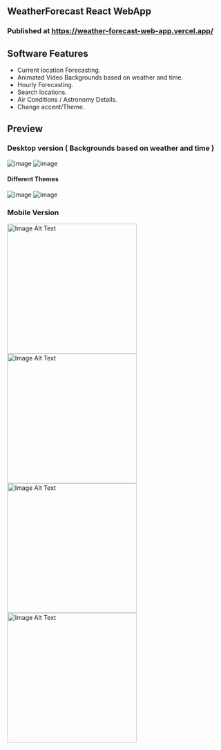 ## WeatherForecast React WebApp

### Published at https://weather-forecast-web-app.vercel.app/

## Software Features
* Current location Forecasting.
* Animated Video Backgrounds based on weather and time.
* Hourly Forecasting.
* Search locations.
* Air Conditions / Astronomy Details.
* Change accent/Theme.

## Preview
### Desktop version ( Backgrounds based on weather and time )
![image](https://github.com/MeghanathShetty/Weather_Forecast_React_Web/assets/127648939/20839562-f125-4898-90e3-d065d57c49b9)
![image](https://github.com/MeghanathShetty/Weather_Forecast_React_Web/assets/127648939/8e72f0e9-5369-4621-bb1a-3a6663ea515e)

#### Different Themes

![image](https://github.com/MeghanathShetty/Weather_Forecast_React_Web/assets/127648939/2177a2fb-8699-4ae5-bf56-485f25d7ec42)
![image](https://github.com/MeghanathShetty/Weather_Forecast_React_Web/assets/127648939/59ec0bfc-04fd-4773-abf0-df0ac1022bad)



### Mobile Version
<img src="https://github.com/MeghanathShetty/Weather_Forecast_React_Web/assets/127648939/23c674ac-7c71-4779-86ec-5b7a4b069207" alt="Image Alt Text" style="width:300px;" />
<img src="https://github.com/MeghanathShetty/Weather_Forecast_React_Web/assets/127648939/52f10287-8c2d-43fc-a9f7-a8fe19a04885" alt="Image Alt Text" style="width:300px;" />
<img src="https://github.com/MeghanathShetty/Weather_Forecast_React_Web/assets/127648939/1f4eb302-2440-42f3-a7f0-3cb3b318b151" alt="Image Alt Text" style="width:300px;" />
<img src="https://github.com/MeghanathShetty/Weather_Forecast_React_Web/assets/127648939/9fcae9a2-ded0-4443-8027-0fece1dcb15c" alt="Image Alt Text" style="width:300px;" />
<!-- <img src="https://github.com/MeghanathShetty/Weather_Forecast_React_Web/assets/127648939/61c85bd5-6293-4ce4-a914-22a6e42c1a83" alt="Image Alt Text" style="width:300px;" />
<img src="https://github.com/MeghanathShetty/Weather_Forecast_React_Web/assets/127648939/bf674df8-b524-4ed0-b8fe-9ddb7bc0ef75" alt="Image Alt Text" style="width:300px;" /> -->

